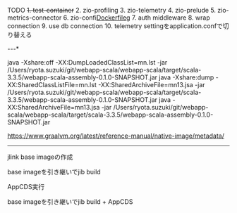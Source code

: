 TODO
~~1. test-container~~
2. zio-profiling
3. zio-telemetry
4. zio-prelude
5. zio-metrics-connector
6. zio-confi[Dockerfile](Dockerfile)g
7. auth middleware
8. wrap connection
9. use db connection
10. telemetry settingをapplication.confで切り替える

---*

java -Xshare:off -XX:DumpLoadedClassList=mn.lst  -jar /Users/ryota.suzuki/git/webapp-scala/webapp-scala/target/scala-3.3.5/webapp-scala-assembly-0.1.0-SNAPSHOT.jar
java -Xshare:dump -XX:SharedClassListFile=mn.lst -XX:SharedArchiveFile=mn13.jsa -jar /Users/ryota.suzuki/git/webapp-scala/webapp-scala/target/scala-3.3.5/webapp-scala-assembly-0.1.0-SNAPSHOT.jar
java -XX:SharedArchiveFile=mn13.jsa -jar /Users/ryota.suzuki/git/webapp-scala/webapp-scala/target/scala-3.3.5/webapp-scala-assembly-0.1.0-SNAPSHOT.jar 

https://www.graalvm.org/latest/reference-manual/native-image/metadata/

---

jlink
base imageの作成

base imageを引き継いでjib build

AppCDS実行

base imageを引き継いでjib build + AppCDS
